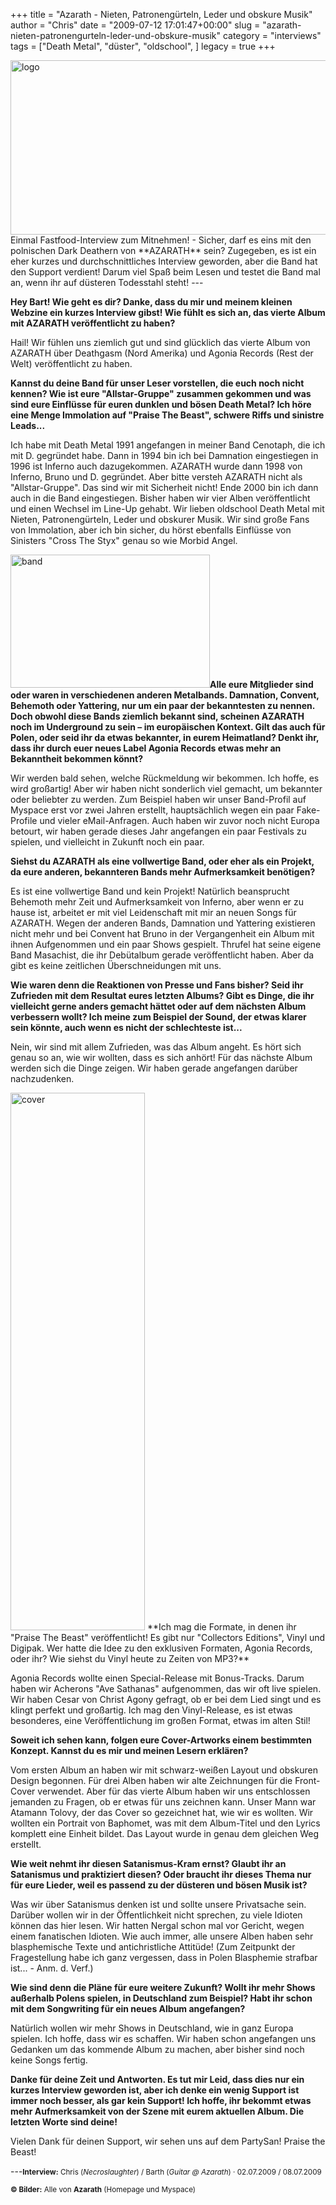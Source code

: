 +++
title = "Azarath -  Nieten, Patronengürteln, Leder und obskure Musik"
author = "Chris"
date = "2009-07-12 17:01:47+00:00"
slug = "azarath-nieten-patronengurteln-leder-und-obskure-musik"
category = "interviews"
tags = ["Death Metal", "düster", "oldschool", ]
legacy = true
+++

<img src="images//2009/07/logo.jpg" alt="logo" title="logo" width="555" height="279" class="alignnone size-full wp-image-1290" />
Einmal Fastfood-Interview zum Mitnehmen! - Sicher, darf es eins mit den polnischen Dark Deathern von **AZARATH** sein?
Zugegeben, es ist ein eher kurzes und durchschnittliches Interview geworden, aber die Band hat den Support verdient! 
Darum viel Spaß beim Lesen und testet die Band mal an, wenn ihr auf düsteren Todesstahl steht!
---

**Hey Bart! Wie geht es dir? Danke, dass du mir und meinem kleinen Webzine ein kurzes Interview gibst! Wie fühlt es sich an, das vierte Album mit AZARATH veröffentlicht zu haben?**

Hail! Wir fühlen uns ziemlich gut und sind glücklich das vierte Album von AZARATH über Deathgasm (Nord Amerika) und Agonia Records (Rest der Welt) veröffentlicht zu haben.


**Kannst du deine Band für unser Leser vorstellen, die euch noch nicht kennen? Wie ist eure "Allstar-Gruppe" zusammen gekommen und was sind eure Einflüsse für euren dunklen und bösen Death Metal? Ich höre eine Menge Immolation auf "Praise The Beast", schwere Riffs und sinistre Leads...**

Ich habe mit Death Metal 1991 angefangen in meiner Band Cenotaph, die ich mit D. gegründet habe. Dann in 1994 bin ich bei Damnation eingestiegen in 1996 ist Inferno auch dazugekommen. AZARATH wurde dann 1998 von Inferno, Bruno und D. gegründet. Aber bitte versteh AZARATH nicht als "Allstar-Gruppe". Das sind wir mit Sicherheit nicht! Ende 2000 bin ich dann auch in die Band eingestiegen. Bisher haben wir vier Alben veröffentlicht und einen Wechsel im Line-Up gehabt. Wir lieben oldschool Death Metal mit Nieten, Patronengürteln, Leder und obskurer Musik. Wir sind große Fans von Immolation, aber ich bin sicher, du hörst ebenfalls Einflüsse von Sinisters "Cross The Styx" genau so wie Morbid Angel.


<img src="images//2009/07/band.jpg" alt="band" title="band" width="319" height="213" class="imgLeft bordered" />**Alle eure Mitglieder sind oder waren in verschiedenen anderen Metalbands. Damnation, Convent, Behemoth oder Yattering, nur um ein paar der bekanntesten zu nennen. Doch obwohl diese Bands ziemlich bekannt sind, scheinen AZARATH noch im Underground zu sein – im europäischen Kontext. Gilt das auch für Polen, oder seid ihr da etwas bekannter, in eurem Heimatland? Denkt ihr, dass ihr durch euer neues Label Agonia Records etwas mehr an Bekanntheit bekommen könnt?**

Wir werden bald sehen, welche Rückmeldung wir bekommen. Ich hoffe, es wird großartig! Aber wir haben nicht sonderlich viel gemacht, um bekannter oder beliebter zu werden. Zum Beispiel haben wir unser Band-Profil auf Myspace erst vor zwei Jahren erstellt, hauptsächlich wegen ein paar Fake-Profile und vieler eMail-Anfragen. Auch haben wir zuvor noch nicht Europa betourt, wir haben gerade dieses Jahr angefangen ein paar Festivals zu spielen, und vielleicht in Zukunft noch ein paar.


**Siehst du AZARATH als eine vollwertige Band, oder eher als ein Projekt, da eure anderen, bekannteren Bands mehr Aufmerksamkeit benötigen?**

Es ist eine vollwertige Band und kein Projekt! Natürlich beansprucht Behemoth mehr Zeit und Aufmerksamkeit von Inferno, aber wenn er zu hause ist, arbeitet er mit viel Leidenschaft mit mir an neuen Songs für AZARATH. Wegen der anderen Bands, Damnation und Yattering existieren nicht mehr und bei Convent hat Bruno in der Vergangenheit ein Album mit ihnen Aufgenommen und ein paar Shows gespielt. Thrufel hat seine eigene Band Masachist, die ihr Debütalbum gerade veröffentlicht haben. Aber da gibt es keine zeitlichen Überschneidungen mit uns. 


**Wie waren denn die Reaktionen von Presse und Fans bisher? Seid ihr Zufrieden mit dem Resultat eures letzten Albums? Gibt es Dinge, die ihr vielleicht gerne anders gemacht hättet oder auf dem nächsten Album verbessern wollt? Ich meine zum Beispiel der Sound, der etwas klarer sein könnte, auch wenn es nicht der schlechteste ist...**

Nein, wir sind mit allem Zufrieden, was das Album angeht. Es hört sich genau so an, wie wir wollten, dass es sich anhört! Für das nächste Album werden sich die Dinge zeigen. Wir haben gerade angefangen darüber nachzudenken.


<img src="images//2009/07/cover.jpg" alt="cover" title="cover" width="215" height="860" class="imgRight bordered" />
**Ich mag die Formate, in denen ihr "Praise The Beast" veröffentlicht! Es gibt nur "Collectors Editions", Vinyl und Digipak. Wer hatte die Idee zu den exklusiven Formaten, Agonia Records, oder ihr? Wie siehst du Vinyl heute zu Zeiten von MP3?**

Agonia Records wollte einen Special-Release mit Bonus-Tracks. Darum haben wir Acherons "Ave Sathanas" aufgenommen, das wir oft live spielen. Wir haben Cesar von Christ Agony gefragt, ob er bei dem Lied singt und es klingt perfekt und großartig. Ich mag den Vinyl-Release, es ist etwas besonderes, eine Veröffentlichung im großen Format, etwas im alten Stil!


**Soweit ich sehen kann, folgen eure Cover-Artworks einem bestimmten Konzept. Kannst du es mir und meinen Lesern erklären?**

Vom ersten Album an haben wir mit schwarz-weißen Layout und obskuren Design begonnen. Für drei Alben haben wir alte Zeichnungen für die Front-Cover verwendet. Aber für das vierte Album haben wir uns entschlossen jemanden zu Fragen, ob er etwas für uns zeichnen kann. Unser Mann war Atamann Tolovy, der das Cover so gezeichnet hat, wie wir es wollten. Wir wollten ein Portrait von Baphomet, was mit dem Album-Titel und den Lyrics komplett eine Einheit bildet. Das Layout wurde in genau dem gleichen Weg erstellt.

**Wie weit nehmt ihr diesen Satanismus-Kram ernst? Glaubt ihr an Satanismus und praktiziert diesen? Oder braucht ihr dieses Thema nur für eure Lieder, weil es passend zu der düsteren und bösen Musik ist?**

Was wir über Satanismus denken ist und sollte unsere Privatsache sein. Darüber wollen wir in der Öffentlichkeit nicht sprechen, zu viele Idioten können das hier lesen. Wir hatten Nergal schon mal vor Gericht, wegen einem fanatischen Idioten. Wie auch immer, alle unsere Alben haben sehr blasphemische Texte und antichristliche Attitüde!
(Zum Zeitpunkt der Fragestellung habe ich ganz vergessen, dass in Polen Blasphemie strafbar ist... - Anm. d. Verf.)


**Wie sind denn die Pläne für eure weitere Zukunft? Wollt ihr mehr Shows außerhalb Polens spielen, in Deutschland zum Beispiel? Habt ihr schon mit dem Songwriting für ein neues Album angefangen?**

Natürlich wollen wir mehr Shows in Deutschland, wie in ganz Europa spielen. Ich hoffe, dass wir es schaffen. Wir haben schon angefangen uns Gedanken um das kommende Album zu machen, aber bisher sind noch keine Songs fertig.


**Danke für deine Zeit und Antworten. Es tut mir Leid, dass dies nur ein kurzes Interview geworden ist, aber ich denke ein wenig Support ist immer noch besser, als gar kein Support! Ich hoffe, ihr bekommt etwas mehr Aufmerksamkeit von der Szene mit eurem aktuellen Album. Die letzten Worte sind deine!**

Vielen Dank für deinen Support, wir sehen uns auf dem PartySan! Praise the Beast!

---<small>**Interview:** Chris (_Necroslaughter_) / Barth (_Guitar @ Azarath_) &middot; 02.07.2009 / 08.07.2009

**&copy; Bilder:**
Alle von **Azarath** (Homepage und Myspace)
</small>
